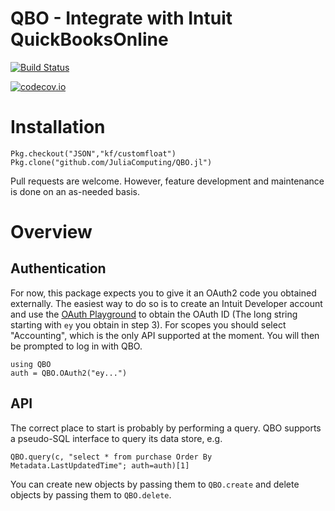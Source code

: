 # QBO - Integrate with Intuit QuickBooksOnline

[![Build Status](https://travis-ci.org/JuliaComputing/QBO.jl.svg?branch=master)](https://travis-ci.org/JuliaComputing/QBO.jl)

[![codecov.io](http://codecov.io/github/JuliaComputing/QBO.jl/coverage.svg?branch=master)](http://codecov.io/github/JuliaComputing/QBO.jl?branch=master)

# Installation

```
Pkg.checkout("JSON","kf/customfloat")
Pkg.clone("github.com/JuliaComputing/QBO.jl")
```

Pull requests are welcome. However, feature development and maintenance is done on an
as-needed basis.

# Overview
## Authentication
For now, this package expects you to give it an OAuth2 code you obtained externally.
The easiest way to do so is to create an Intuit Developer account and use the
[OAuth Playground](https://developer.intuit.com/v2/ui#/playground) to obtain the
OAuth ID (The long string starting with `ey` you obtain in step 3). For scopes you should
select "Accounting", which is the only API supported at the moment. You will then be prompted
to log in with QBO.

```
using QBO
auth = QBO.OAuth2("ey...")
```

## API
The correct place to start is probably by performing a query. QBO supports a pseudo-SQL
interface to query its data store, e.g.

```
QBO.query(c, "select * from purchase Order By Metadata.LastUpdatedTime"; auth=auth)[1]
```

You can create new objects by passing them to `QBO.create` and delete objects by passing
them to `QBO.delete`.